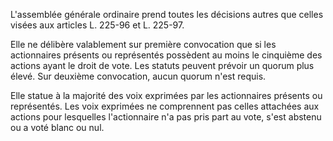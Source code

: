 L'assemblée générale ordinaire prend toutes les décisions autres que celles visées aux articles L. 225-96 et L. 225-97.


Elle ne délibère valablement sur première convocation que si les actionnaires présents ou représentés possèdent au moins le cinquième des actions ayant le droit de vote. Les statuts peuvent prévoir un quorum plus élevé. Sur deuxième convocation, aucun quorum n'est requis.


Elle statue à la majorité des voix exprimées par les actionnaires présents ou représentés. Les voix exprimées ne comprennent pas celles attachées aux actions pour lesquelles l'actionnaire n'a pas pris part au vote, s'est abstenu ou a voté blanc ou nul.

